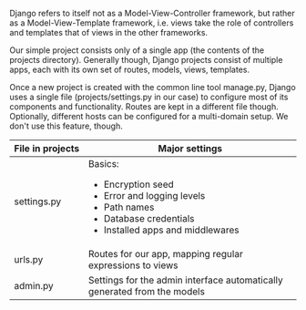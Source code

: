 Django refers to itself not as a Model-View-Controller framework, but rather as a Model-View-Template framework, i.e. views take the role of controllers and templates that of views in the other frameworks.

Our simple project consists only of a single app (the contents of the projects directory). Generally though, Django projects consist of multiple apps, each with its own set of routes, models, views, templates.

Once a new project is created with the common line tool manage.py, Django uses a single file (projects/settings.py in our case) to configure most of its components and functionality. Routes are kept in a different file though. Optionally, different hosts can be configured for a multi-domain setup. We don't use this feature, though.

<table class="table table-bordered table-striped">
  <thead>
    <tr><th style="white-space: nowrap">File in projects</th><th>Major settings</th></tr>
  </thead>
  <tbody>
    <tr>
      <td>settings.py</td>
      <td>
        Basics:
        <ul>
          <li>Encryption seed</li>
          <li>Error and logging levels</li>
          <li>Path names</li>
          <li>Database credentials</li>
          <li>Installed apps and middlewares</li>
        </ul>
      </td>
    </tr>
    <tr>
      <td>urls.py</td>
      <td>Routes for our app, mapping regular expressions to views</td>
    </tr>
    <tr>
      <td>admin.py</td>
      <td>Settings for the admin interface automatically generated from the models</td>
    </tr>
  </tbody>
</table>
